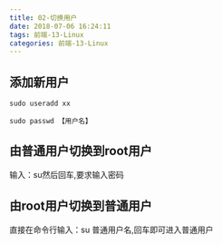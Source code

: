 ```yaml
---
title: 02-切换用户
date: 2018-07-06 16:24:11
tags: 前端-13-Linux
categories: 前端-13-Linux
---
```

##  添加新用户

```
sudo useradd xx
```

```
sudo passwd 【用户名】
```

##  由普通用户切换到root用户

输入：su然后回车,要求输入密码

##  由root用户切换到普通用户　

直接在命令行输入：su  普通用户名,回车即可进入普通用户